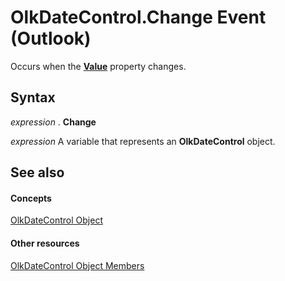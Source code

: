 
# OlkDateControl.Change Event (Outlook)

Occurs when the  **[Value](df2c96d4-42d4-fd33-a55b-2162f65069b7.md)** property changes.


## Syntax

 _expression_ . **Change**

 _expression_ A variable that represents an **OlkDateControl** object.


## See also


#### Concepts


[OlkDateControl Object](bd0c6bbe-c348-c748-41fe-0cf7ecebcc1e.md)
#### Other resources


[OlkDateControl Object Members](6bc09aee-2f4e-5042-a653-52c0c09068c5.md)
